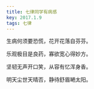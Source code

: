 ```yaml
---
title: 七律同学有病感
key: 2017.1.9
tags: 七律
---
```


生病何须要恐慌，花开花落自芬芬。

乐观极目是良药，寡欲宽心得妙方。

坚韧无声开口笑，从容有忆浑身香。

明天尘世天晴否，静待舒眉嗮太阳。

</br>

